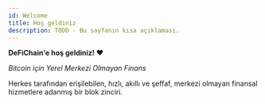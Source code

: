 ```yaml
---
id: Welcome
title: Hoş geldiniz
description: TODO - Bu sayfanın kısa açıklaması.
---
```


**DeFiChain'e hoş geldiniz! ❤**

*Bitcoin için Yerel Merkezi Olmayan Finans*

Herkes tarafından erişilebilen, hızlı, akıllı ve şeffaf, merkezi olmayan finansal hizmetlere adanmış bir blok zinciri.
